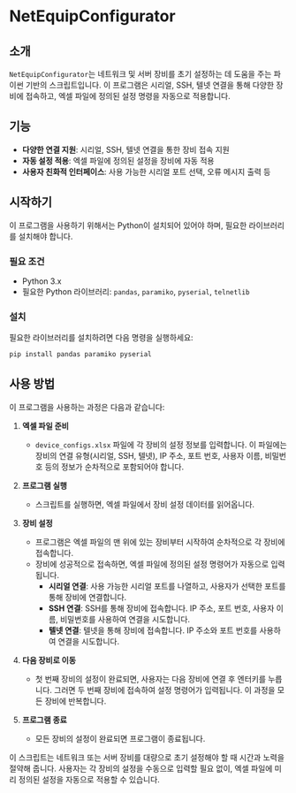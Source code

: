 # NetEquipConfigurator

## 소개
`NetEquipConfigurator`는 네트워크 및 서버 장비를 초기 설정하는 데 도움을 주는 파이썬 기반의 스크립트입니다. 이 프로그램은 시리얼, SSH, 텔넷 연결을 통해 다양한 장비에 접속하고, 엑셀 파일에 정의된 설정 명령을 자동으로 적용합니다.

## 기능
- **다양한 연결 지원**: 시리얼, SSH, 텔넷 연결을 통한 장비 접속 지원
- **자동 설정 적용**: 엑셀 파일에 정의된 설정을 장비에 자동 적용
- **사용자 친화적 인터페이스**: 사용 가능한 시리얼 포트 선택, 오류 메시지 출력 등

## 시작하기
이 프로그램을 사용하기 위해서는 Python이 설치되어 있어야 하며, 필요한 라이브러리를 설치해야 합니다.

### 필요 조건
- Python 3.x
- 필요한 Python 라이브러리: `pandas`, `paramiko`, `pyserial`, `telnetlib`

### 설치
필요한 라이브러리를 설치하려면 다음 명령을 실행하세요:
```bash
pip install pandas paramiko pyserial
```

## 사용 방법
이 프로그램을 사용하는 과정은 다음과 같습니다:

1. **엑셀 파일 준비**
   - `device_configs.xlsx` 파일에 각 장비의 설정 정보를 입력합니다. 이 파일에는 장비의 연결 유형(시리얼, SSH, 텔넷), IP 주소, 포트 번호, 사용자 이름, 비밀번호 등의 정보가 순차적으로 포함되어야 합니다.

2. **프로그램 실행**
   - 스크립트를 실행하면, 엑셀 파일에서 장비 설정 데이터를 읽어옵니다.

3. **장비 설정**
   - 프로그램은 엑셀 파일의 맨 위에 있는 장비부터 시작하여 순차적으로 각 장비에 접속합니다.
   - 장비에 성공적으로 접속하면, 엑셀 파일에 정의된 설정 명령어가 자동으로 입력됩니다.
     - **시리얼 연결**: 사용 가능한 시리얼 포트를 나열하고, 사용자가 선택한 포트를 통해 장비에 연결합니다.
     - **SSH 연결**: SSH를 통해 장비에 접속합니다. IP 주소, 포트 번호, 사용자 이름, 비밀번호를 사용하여 연결을 시도합니다.
     - **텔넷 연결**: 텔넷을 통해 장비에 접속합니다. IP 주소와 포트 번호를 사용하여 연결을 시도합니다.

4. **다음 장비로 이동**
   - 첫 번째 장비의 설정이 완료되면, 사용자는 다음 장비에 연결 후 엔터키를 누릅니다. 그러면 두 번째 장비에 접속하여 설정 명령어가 입력됩니다. 이 과정을 모든 장비에 반복합니다.

5. **프로그램 종료**
   - 모든 장비의 설정이 완료되면 프로그램이 종료됩니다.

이 스크립트는 네트워크 또는 서버 장비를 대량으로 초기 설정해야 할 때 시간과 노력을 절약해 줍니다. 사용자는 각 장비의 설정을 수동으로 입력할 필요 없이, 엑셀 파일에 미리 정의된 설정을 자동으로 적용할 수 있습니다.


